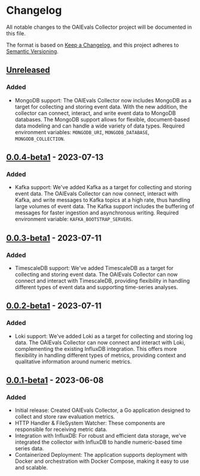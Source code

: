 # Changelog

All notable changes to the OAIEvals Collector project will be documented in this file.

The format is based on [Keep a Changelog](https://keepachangelog.com/en/1.0.0/),
and this project adheres to [Semantic Versioning](https://semver.org/spec/v2.0.0.html).

## [Unreleased]

### Added
- MongoDB support: The OAIEvals Collector now includes MongoDB as a target for collecting and storing event data. With the new addition, the collector can connect, interact, and write event data to MongoDB databases. The MongoDB support allows for flexible, document-based data modeling and can handle a wide variety of data types. Required environment variables: `MONGODB_URI`, `MONGODB_DATABASE`, `MONGODB_COLLECTION`.

## [0.0.4-beta1] - 2023-07-13

### Added
- Kafka support: We've added Kafka as a target for collecting and storing event data. The OAIEvals Collector can now connect, interact with Kafka, and write messages to Kafka topics at a high rate, thus handling large volumes of event data. The Kafka support includes the buffering of messages for faster ingestion and asynchronous writing. Required environment variable: `KAFKA_BOOTSTRAP_SERVERS`.

## [0.0.3-beta1] - 2023-07-11

### Added
- TimescaleDB support: We've added TimescaleDB as a target for collecting and storing event data. The OAIEvals Collector can now connect and interact with TimescaleDB, providing flexibility in handling different types of event data and supporting time-series analyses.

## [0.0.2-beta1] - 2023-07-11

### Added
- Loki support: We've added Loki as a target for collecting and storing log data. The OAIEvals Collector can now connect and interact with Loki, complementing the existing InfluxDB integration. This offers more flexibility in handling different types of metrics, providing context and qualitative information around numeric metrics.

## [0.0.1-beta1] - 2023-06-08

### Added
- Initial release: Created OAIEvals Collector, a Go application designed to collect and store raw evaluation metrics.
- HTTP Handler & FileSystem Watcher: These components are responsible for receiving metric data.
- Integration with InfluxDB: For robust and efficient data storage, we've integrated the collector with InfluxDB to handle numeric-based time series data.
- Containerized Deployment: The application supports deployment with Docker and orchestration with Docker Compose, making it easy to use and scalable.

[Unreleased]: https://github.com/oaievals-collector/seed/compare/0.0.4-beta1...HEAD
[0.0.4-beta1]: https://github.com/oaievals-collector/seed/compare/0.0.3-beta1...0.0.4-beta1
[0.0.3-beta1]: https://github.com/oaievals-collector/seed/compare/0.0.2-beta1...0.0.3-beta1
[0.0.2-beta1]: https://github.com/oaievals-collector/seed/compare/0.0.1-beta1...0.0.2-beta1
[0.0.1-beta1]: https://github.com/oaievals-collector/seed/releases/tag/0.0.1-beta1
